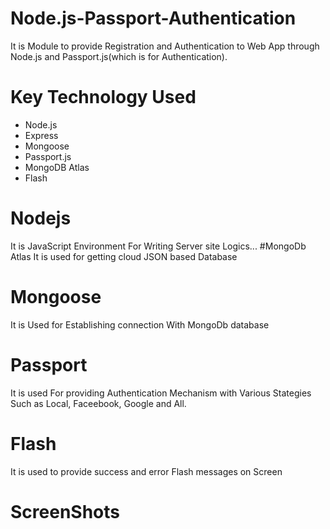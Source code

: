 # Node.js-Passport-Authentication
It is Module to provide Registration and Authentication to Web App through Node.js and Passport.js(which is for Authentication).

# Key Technology Used
<ul>
<li>Node.js</li>
<li>Express</li>
<li>Mongoose</li>
<li>Passport.js</li>
<li>MongoDB Atlas</li>
<li>Flash</li>
</ul>

# Nodejs
It is JavaScript Environment For Writing Server site Logics...
#MongoDb Atlas
It is used for getting cloud JSON based Database
# Mongoose
It is Used for Establishing connection With MongoDb database
# Passport
It is used For providing Authentication Mechanism with Various Stategies Such as Local, Faceebook, Google and All.
# Flash
It is used to provide success and error Flash messages on Screen

# ScreenShots
